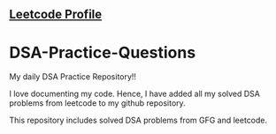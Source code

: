 <h2><a href="https://leetcode.com/sanketkadam143/"> Leetcode Profile</a> 

# DSA-Practice-Questions                                                                                                                                                              
                                                                                                                                                                                
My daily DSA Practice Repository!!

I love documenting my code. Hence, I have added all my solved DSA problems from leetcode to my github repository.

This repository includes solved DSA problems from GFG and leetcode.

